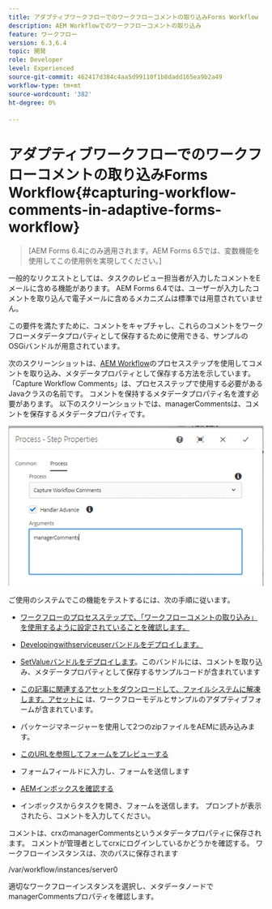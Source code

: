 ```yaml
---
title: アダプティブワークフローでのワークフローコメントの取り込みForms Workflow
description: AEM Workflowでのワークフローコメントの取り込み
feature: ワークフロー
version: 6.3,6.4
topic: 開発
role: Developer
level: Experienced
source-git-commit: 462417d384c4aa5d99110f1b8dadd165ea9b2a49
workflow-type: tm+mt
source-wordcount: '382'
ht-degree: 0%

---
```



# アダプティブワークフローでのワークフローコメントの取り込みForms Workflow{#capturing-workflow-comments-in-adaptive-forms-workflow}

>[AEM Forms 6.4にのみ適用されます。AEM Forms 6.5では、変数機能を使用してこの使用例を実現してください。]

一般的なリクエストとしては、タスクのレビュー担当者が入力したコメントをEメールに含める機能があります。 AEM Forms 6.4では、ユーザーが入力したコメントを取り込んで電子メールに含めるメカニズムは標準では用意されていません。

この要件を満たすために、コメントをキャプチャし、これらのコメントをワークフローメタデータプロパティとして保存するために使用できる、サンプルのOSGiバンドルが用意されています。

次のスクリーンショットは、[AEM Workflow](http://localhost:4502/editor.html/conf/global/settings/workflow/models/CaptureComments.html)のプロセスステップを使用してコメントを取り込み、メタデータプロパティとして保存する方法を示しています。 「Capture Workflow Comments」は、プロセスステップで使用する必要があるJavaクラスの名前です。 コメントを保持するメタデータプロパティ名を渡す必要があります。 以下のスクリーンショットでは、managerCommentsは、コメントを保存するメタデータプロパティです。

![workflowcomments1](assets/workflowcomments1.gif)

ご使用のシステムでこの機能をテストするには、次の手順に従います。
* [ワークフローのプロセスステップで、「ワークフローコメントの取り込み」を使用するように設定されていることを確認します。](http://localhost:4502/editor.html/conf/global/settings/workflow/models/CaptureComments.html)

* [Developingwithserviceuserバンドルをデプロイします。](/help/forms/assets/common-osgi-bundles/DevelopingWithServiceUser.jar)

* [SetValueバンドルをデプロイします](/help/forms/assets/common-osgi-bundles/SetValueApp.core-1.0-SNAPSHOT.jar)。このバンドルには、コメントを取り込み、メタデータプロパティとして保存するサンプルコードが含まれています

* [この記事に関連するアセットをダウンロードして、ファイルシステムに解凍します。アセットに](assets/capturecomments.zip) は、ワークフローモデルとサンプルのアダプティブフォームが含まれています。

* パッケージマネージャーを使用して2つのzipファイルをAEMに読み込みます。

* [このURLを参照してフォームをプレビューする](http://localhost:4502/content/dam/formsanddocuments/capturecomments/jcr:content?wcmmode=disabled)

* フォームフィールドに入力し、フォームを送信します

* [AEMインボックスを確認する](http://localhost:4502/aem/inbox)

* インボックスからタスクを開き、フォームを送信します。 プロンプトが表示されたら、コメントを入力してください。

コメントは、crxのmanagerCommentsというメタデータプロパティに保存されます。 コメントが管理者としてcrxにログインしているかどうかを確認する。 ワークフローインスタンスは、次のパスに保存されます

/var/workflow/instances/server0

適切なワークフローインスタンスを選択し、メタデータノードでmanagerCommentsプロパティを確認します。

